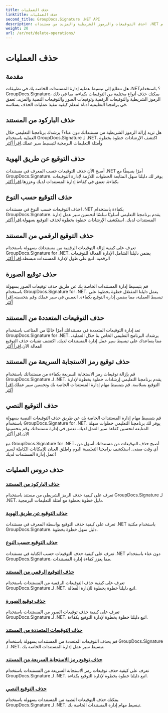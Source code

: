 ```yaml
---
title: حذف العمليات
linktitle: حذف العمليات
second_title: GroupDocs.Signature .NET API
description: احذف التوقيعات والرموز الشريطية والمزيد من مستندات .NET باستخدام GroupDocs.Signature. استكشف البرامج التعليمية لإدارة المستندات بكفاءة الآن!
weight: 20
url: /ar/net/delete-operations/
---
```


# حذف العمليات

## مقدمة

هل تتطلع إلى تبسيط عملية إدارة المستندات الخاصة بك في تطبيقات .NET؟ باستخدام GroupDocs.Signature، يمكنك حذف أنواع مختلفة من التوقيعات بكفاءة، بما في ذلك الرموز الشريطية والتوقيعات الرقمية وتوقيعات الصور والتوقيعات النصية والمزيد. تعمق في برامجنا التعليمية أدناه لتتعلم كيفية تنفيذ عمليات الحذف بسلاسة.

## حذف الباركود من المستند
 هل تريد إزالة الرموز الشريطية من مستنداتك دون عناء؟ يرشدك برنامجنا التعليمي خلال العملية باستخدام GroupDocs.Signature لـ .NET. اكتشف الإرشادات خطوة بخطوة وأمثلة التعليمات البرمجية لتبسيط سير عملك.[اقرأ أكثر](./delete-barcode/)

## حذف التوقيع عن طريق الهوية
 أصبح الآن حذف التوقيعات حسب المعرف في مستندات .NET أمرًا بسيطًا مع GroupDocs.Signature. يوفر لك دليلنا سهل المتابعة الخطوات اللازمة لإدارة التوقيعات بكفاءة. تعمق في كفاءة إدارة المستندات لديك وعززها.[اقرأ أكثر](./delete-signature-by-id/)

## حذف التوقيع حسب النوع
احذف التوقيعات حسب النوع في مستندات .NET بكفاءة باستخدام GroupDocs.Signature. يقدم برنامجنا التعليمي أسلوبًا سلسًا لتحسين سير عمل إدارة المستندات لديك. استكشف الإرشادات خطوة بخطوة لحذف التوقيع بسهولة.[اقرأ أكثر](./delete-signature-by-type/)

## حذف التوقيع الرقمي من المستند
 تعرف على كيفية إزالة التوقيعات الرقمية من مستنداتك بسهولة باستخدام GroupDocs.Signature for .NET. يضمن دليلنا الشامل الإدارة الفعالة للتوقيعات الرقمية. اتبع على طول لإدارة المستندات مبسطة.[اقرأ أكثر](./delete-digital-signature/)

## حذف توقيع الصورة
 قم بتبسيط إدارة المستندات الخاصة بك عن طريق حذف توقيعات الصور بسهولة باستخدام GroupDocs.Signature for .NET. يعمل دليلنا المفصّل خطوة بخطوة على تبسيط العملية، مما يضمن إدارة التوقيع بكفاءة. انغمس في سير عملك وقم بتحسينه.[اقرأ أكثر](./delete-image-signature/)

## حذف التوقيعات المتعددة من المستند
تعد إدارة التوقيعات المتعددة في مستنداتك أمرًا خاليًا من المتاعب باستخدام GroupDocs.Signature for .NET. يرشدك البرنامج التعليمي الخاص بنا خلال العملية، مما يساعدك على تبسيط سير عمل إدارة المستندات لديك. اكتشف تقنيات حذف التوقيع الفعالة الآن.[اقرأ أكثر](./delete-multiple-signatures/)

## حذف توقيع رمز الاستجابة السريعة من المستند
 قم بإزالة توقيعات رمز الاستجابة السريعة بكفاءة من مستنداتك باستخدام GroupDocs.Signature لـ .NET. يقدم برنامجنا التعليمي إرشادات خطوة بخطوة لإدارة التوقيع بسلاسة. قم بتبسيط مهام إدارة المستندات الخاصة بك وتحسين سير عملك.[اقرأ أكثر](./delete-qr-code-signature/)

## حذف التوقيع النصي
 قم بتبسيط مهام إدارة المستندات الخاصة بك عن طريق حذف التوقيعات النصية بسهولة باستخدام GroupDocs.Signature for .NET. يوفر لك برنامجنا التعليمي خطوات سهلة المتابعة لتحسين كفاءة سير العمل لديك. تعمق في إدارة مستنداتك وقم بتحسينها الآن.[اقرأ أكثر](./delete-text-signature/)

مع GroupDocs.Signature for .NET، أصبح حذف التوقيعات من مستنداتك أسهل من أي وقت مضى. استكشف برامجنا التعليمية اليوم واطلق العنان للإمكانات الكاملة لسير عمل إدارة المستندات لديك!
## حذف دروس العمليات
### [حذف الباركود من المستند](./delete-barcode/)
تعرف على كيفية حذف الرمز الشريطي من مستند باستخدام GroupDocs.Signature لـ .NET. دليل خطوة بخطوة مع أمثلة التعليمات البرمجية.
### [حذف التوقيع عن طريق الهوية](./delete-signature-by-id/)
تعرف على كيفية حذف التوقيع بواسطة المعرف في مستندات .NET باستخدام مكتبة GroupDocs.Signature. دليل سهل خطوة بخطوة.
### [حذف التوقيع حسب النوع](./delete-signature-by-type/)
تعرف على كيفية حذف التوقيعات حسب الكتابة في مستندات .NET دون عناء باستخدام GroupDocs.Signature، مما يعزز كفاءة إدارة المستندات.
### [حذف التوقيع الرقمي من المستند](./delete-digital-signature/)
تعرف على كيفية حذف التوقيعات الرقمية من المستندات باستخدام GroupDocs.Signature لـ .NET. اتبع دليلنا خطوة بخطوة للإدارة الفعالة.
### [حذف توقيع الصورة](./delete-image-signature/)
تعرف على كيفية حذف توقيعات الصور من المستندات باستخدام GroupDocs.Signature لـ .NET. اتبع دليلنا خطوة بخطوة لإدارة التوقيع بكفاءة.
### [حذف التوقيعات المتعددة من المستند](./delete-multiple-signatures/)
قم بحذف التوقيعات المتعددة من المستندات بسهولة باستخدام GroupDocs.Signature لـ .NET. تبسيط سير عمل إدارة المستندات الخاصة بك.
### [حذف توقيع رمز الاستجابة السريعة من المستند](./delete-qr-code-signature/)
تعرف على كيفية حذف توقيعات رمز الاستجابة السريعة من المستندات باستخدام GroupDocs.Signature لـ .NET. اتبع دليلنا خطوة بخطوة لإدارة التوقيع بكفاءة.
### [حذف التوقيع النصي](./delete-text-signature/)
يمكنك حذف التوقيعات النصية من المستندات بسهولة باستخدام GroupDocs.Signature لـ .NET. تبسيط مهام إدارة المستندات الخاصة بك.